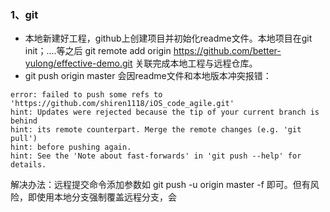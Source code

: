 ### 1、git
- 本地新建好工程，github上创建项目并初始化readme文件。本地项目在git init；....等之后 git remote add origin https://github.com/better-yulong/effective-demo.git 关联完成本地工程与远程仓库。
- git push origin master 会因readme文件和本地版本冲突报错：
```language
error: failed to push some refs to 'https://github.com/shiren1118/iOS_code_agile.git'
hint: Updates were rejected because the tip of your current branch is behind
hint: its remote counterpart. Merge the remote changes (e.g. 'git pull')
hint: before pushing again.
hint: See the 'Note about fast-forwards' in 'git push --help' for details.
```
解决办法：远程提交命令添加参数如 git push -u origin master -f  即可。但有风险，即使用本地分支强制覆盖远程分支，会